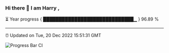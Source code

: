 ### Hi there 👋 I am Harry , 

⏳ Year progress { █████████████████████████████▁ } 96.89 %

---

⏰ Updated on Tue, 20 Dec 2022 15:51:31 GMT

![Progress Bar CI](https://github.com/duykhang68/duykhang68/workflows/Progress%20Bar%20CI/badge.svg)
